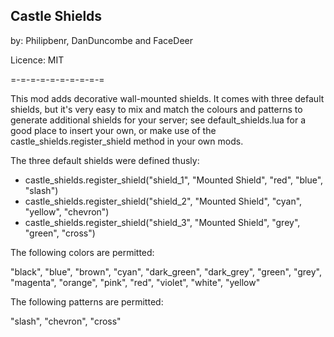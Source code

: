 ## Castle Shields

by: Philipbenr, DanDuncombe and FaceDeer

Licence: MIT

=-=-=-=-=-=-=-=-=-=

This mod adds decorative wall-mounted shields. It comes with three default shields, but it's very easy to mix and match the colours and patterns to generate additional shields for your server; see default_shields.lua for a good place to insert your own, or make use of the castle_shields.register_shield method in your own mods.

The three default shields were defined thusly:

* castle_shields.register_shield("shield_1", "Mounted Shield", "red", "blue", "slash")
* castle_shields.register_shield("shield_2", "Mounted Shield", "cyan", "yellow", "chevron")
* castle_shields.register_shield("shield_3", "Mounted Shield", "grey", "green", "cross")

The following colors are permitted:

"black", "blue", "brown", "cyan", "dark_green", "dark_grey", "green", "grey", "magenta", "orange", "pink", "red", "violet", "white", "yellow"

The following patterns are permitted:

"slash", "chevron", "cross"